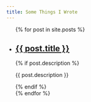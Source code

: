 ```yaml
---
title: Some Things I Wrote
---
```


<ul class="list-unstyled">
    {% for post in site.posts %}
        <li class="mb-5">
            <h2><a href="{{ post.url }}">{{ post.title }}</a></h2>
            {% if post.description %}
                <p>{{ post.description }}</p>
            {% endif %}
        </li>
    {% endfor %}
</ul>
